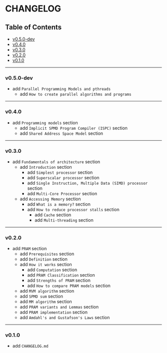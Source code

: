 <h1>CHANGELOG</h1>

<h2>Table of Contents</h2>

- [v0.5.0-dev](#v050-dev)
- [v0.4.0](#v040)
- [v0.3.0](#v030)
- [v0.2.0](#v020)
- [v0.1.0](#v010)

--------------------

### v0.5.0-dev

- add `Parallel Programming Models and pthreads`
  - add `How to create parallel algorithms and programs`

--------------------

### v0.4.0

- add `Programming models` section
  - add `Implicit SPMD Program Compiler (ISPC)` section
  - add `Shared Address Space Model` section

--------------------

### v0.3.0

- add `Fundamentals of architecture` section
  - add `Introduction` section
    - add `Simplest processor` section
    - add `Superscalar processor` section
    - add `Single Instruction, Multiple Data (SIMD) processor` section
    - add `Multi-Core Processor` section
  - add `Accessing Memory` section
    - add `What is a memory?` section
    - add `How to reduce processor stalls` section
      - add `Cache` section
      - add `Multi-threading` section

--------------------

### v0.2.0

- add `PRAM` section
  - add `Prerequisites` section
  - add `Definition` section
  - add `How it works` section
    - add `Computation` section
    - add `PRAM Classification` section
    - add `Strengths of PRAM` section
    - add `How to compare PRAM models` section
  - add `MVM algorithm` section
  - add `SPMD sum` section
  - add `MM algorithm` section
  - add `PRAM variants and Lemmas` section
  - add `PRAM implementation` section
  - add `Amdahl's and Gustafson's Laws` section

--------------------

### v0.1.0

- add `CHANGELOG.md`
